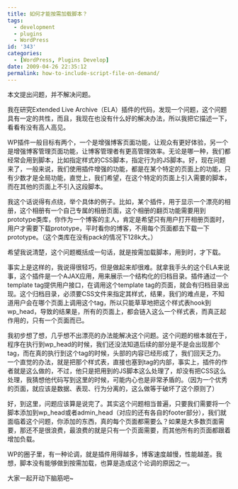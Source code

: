 ```yaml
---
title: 如何才能按需加载脚本？
tags:
  - development
  - plugins
  - WordPress
id: '343'
categories:
  - [WordPress, Plugins Develop]
date: 2009-04-26 22:35:12
permalink: how-to-include-script-file-on-demand/
---
```


本文提出问题，并不解决问题。

我在研究Extended Live Archive（ELA）插件的代码，发现一个问题，这个问题具有一定的共性，而且，我现在也没有什么好的解决办法，所以我把它描述一下，看看有没有高人高见。
<!-- more -->
WP插件一般目标有两个，一个是增强博客页面功能，让观众有更好体验，另一个是增强博客管理页面功能，让博客管理者有更高管理效率。无论是哪一种，我们都经常会用到脚本，比如指定样式的CSS脚本，指定行为的JS脚本。好，现在问题来了，一般来说，我们使用插件增强的功能，都是在某个特定的页面上的功能，只有少数才是全局功能，直觉上，我们希望，在这个特定的页面上引入需要的脚本，而在其他的页面上不引入这段脚本。

我这个话说得有点绕，举个具体的例子。比如，某个插件，用于显示一个漂亮的相册，这个相册有一个自己专属的相册页面，这个相册的翻页功能需要用到prototype类库，你作为一个博客的主人，肯定是希望只有用户打开相册页面时，用户才需要下载prototype，平时看你的博客，不用每个页面都去下载一下prototype。（这个类库在没有pack的情况下128k大。）

希望我说清楚，这个问题概括成一句话，就是按需加载脚本，用到时，才下载。

事实上是这样的，我说得很轻巧，但是做起来却很难。就拿我手头的这个ELA来说事，这个插件是一个AJAX应用，用来展示一个结构化的归档目录。插件通过一个template tag提供用户接口，在调用这个template tag的页面，就会有归档目录出现。这个归档目录，必须要CSS文件来指定其样式，结果，我们的难点是，不知道用户会在哪个页面上调用这个tag，所以只能草草地把这个样式表hook到wp_head，导致的结果是，所有的页面上，都会链入这么一个样式表，而真正起作用的，只有一个页面而已。

我初步想了想，几乎想不出漂亮的办法能解决这个问题。这个问题的根本就在于，程序在执行到wp_head的时候，我们还没法知道后续的部分是不是会出现那个tag，而在真的执行到这个tag的时候，头部的内容已经形成了，我们回天乏力。一个直觉的办法，就是把那个样式表，直接也塞到tag的内部，事实上，插件的作者就是这么做的，不过，他只是把用到的JS脚本这么处理了，却没有把CSS这么处理，我猜想他代码写到这里的时候，可能内心也是非常矛盾的。（因为一个优秀的页面，就应该是数据、表现、行为分离的，这么做等于破坏了这个原则了）

好，到这里，问题应该算是说完了。其实这个问题相当普遍，只要我们需要将一个脚本添加到wp_head或者admin_head（对应的还有各自的footer部分），我们就面临着这个问题，你添加的东西，真的每个页面都需要么？如果是大多数页面需要，那还不是很浪费，最浪费的就是只有一个页面需要，而其他所有的页面都跟着增加负载。

WP的圈子里，有一种论调，就是插件用得越多，博客速度越慢，性能越差。我想，脚本没有能够做到按需加载，也算是造成这个论调的原因之一。

大家一起开动下脑筋吧~